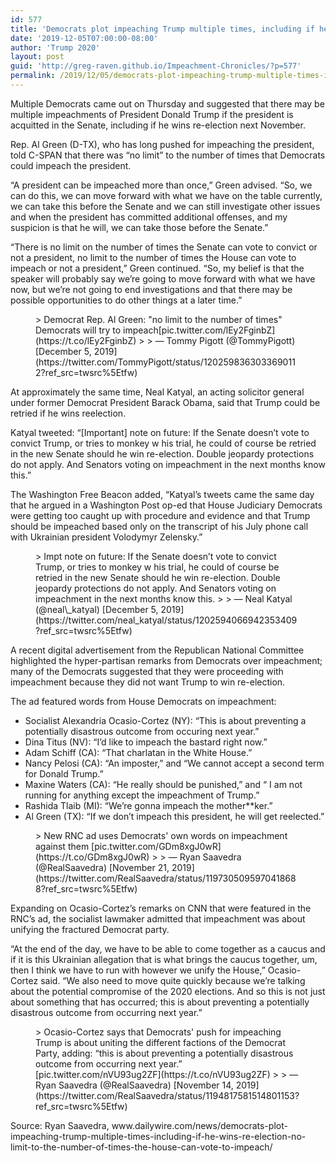 ```yaml
---
id: 577
title: 'Democrats plot impeaching Trump multiple times, including if he wins re-election: ‘No limit to the number of times the house can vote to impeach’'
date: '2019-12-05T07:00:00-08:00'
author: 'Trump 2020'
layout: post
guid: 'http://greg-raven.github.io/Impeachment-Chronicles/?p=577'
permalink: /2019/12/05/democrats-plot-impeaching-trump-multiple-times-including-if-he-wins-re-election-no-limit-to-the-number-of-times-the-house-can-vote-to-impeach/
---
```


Multiple Democrats came out on Thursday and suggested that there may be multiple impeachments of President Donald Trump if the president is acquitted in the Senate, including if he wins re-election next November.

Rep. Al Green (D-TX), who has long pushed for impeaching the president, told C-SPAN that there was “no limit” to the number of times that Democrats could impeach the president.

“A president can be impeached more than once,” Green advised. “So, we can do this, we can move forward with what we have on the table currently, we can take this before the Senate and we can still investigate other issues and when the president has committed additional offenses, and my suspicion is that he will, we can take those before the Senate.”

“There is no limit on the number of times the Senate can vote to convict or not a president, no limit to the number of times the House can vote to impeach or not a president,” Green continued. “So, my belief is that the speaker will probably say we’re going to move forward with what we have now, but we’re not going to end investigations and that there may be possible opportunities to do other things at a later time.”

<figure class="wp-block-embed is-type-rich is-provider-twitter wp-block-embed-twitter"><div class="wp-block-embed__wrapper">> Democrat Rep. Al Green: "no limit to the number of times" Democrats will try to impeach[pic.twitter.com/lEy2FginbZ](https://t.co/lEy2FginbZ)
> 
> — Tommy Pigott (@TommyPigott) [December 5, 2019](https://twitter.com/TommyPigott/status/1202598363033690112?ref_src=twsrc%5Etfw)

<script async="" charset="utf-8" src="https://platform.twitter.com/widgets.js"></script></div></figure>At approximately the same time, Neal Katyal, an acting solicitor general under former Democrat President Barack Obama, said that Trump could be retried if he wins reelection.

Katyal tweeted: “\[Important\] note on future: If the Senate doesn’t vote to convict Trump, or tries to monkey w his trial, he could of course be retried in the new Senate should he win re-election. Double jeopardy protections do not apply. And Senators voting on impeachment in the next months know this.”

The Washington Free Beacon added, “Katyal’s tweets came the same day that he argued in a Washington Post op-ed that House Judiciary Democrats were getting too caught up with procedure and evidence and that Trump should be impeached based only on the transcript of his July phone call with Ukrainian president Volodymyr Zelensky.”

<figure class="wp-block-embed is-type-rich is-provider-twitter wp-block-embed-twitter"><div class="wp-block-embed__wrapper">> Impt note on future: If the Senate doesn’t vote to convict Trump, or tries to monkey w his trial, he could of course be retried in the new Senate should he win re-election. Double jeopardy protections do not apply. And Senators voting on impeachment in the next months know this.
> 
> — Neal Katyal (@neal\_katyal) [December 5, 2019](https://twitter.com/neal_katyal/status/1202594066942353409?ref_src=twsrc%5Etfw)

<script async="" charset="utf-8" src="https://platform.twitter.com/widgets.js"></script></div></figure>A recent digital advertisement from the Republican National Committee highlighted the hyper-partisan remarks from Democrats over impeachment; many of the Democrats suggested that they were proceeding with impeachment because they did not want Trump to win re-election.

The ad featured words from House Democrats on impeachment:

- Socialist Alexandria Ocasio-Cortez (NY): “This is about preventing a potentially disastrous outcome from occuring next year.”
- Dina Titus (NV): “I’d like to impeach the bastard right now.”
- Adam Schiff (CA): “That charlatan in the White House.”
- Nancy Pelosi (CA): “An imposter,” and “We cannot accept a second term for Donald Trump.”
- Maxine Waters (CA): “He really should be punished,” and “ I am not running for anything except the impeachment of Trump.”
- Rashida Tlaib (MI): “We’re gonna impeach the mother\*\*ker.”
- Al Green (TX): “If we don’t impeach this president, he will get reelected.”

<figure class="wp-block-embed is-type-rich is-provider-twitter wp-block-embed-twitter"><div class="wp-block-embed__wrapper">> New RNC ad uses Democrats' own words on impeachment against them [pic.twitter.com/GDm8xgJ0wR](https://t.co/GDm8xgJ0wR)
> 
> — Ryan Saavedra (@RealSaavedra) [November 21, 2019](https://twitter.com/RealSaavedra/status/1197305095970418688?ref_src=twsrc%5Etfw)

<script async="" charset="utf-8" src="https://platform.twitter.com/widgets.js"></script></div></figure>Expanding on Ocasio-Cortez’s remarks on CNN that were featured in the RNC’s ad, the socialist lawmaker admitted that impeachment was about unifying the fractured Democrat party.

“At the end of the day, we have to be able to come together as a caucus and if it is this Ukrainian allegation that is what brings the caucus together, um, then I think we have to run with however we unify the House,” Ocasio-Cortez said. “We also need to move quite quickly because we’re talking about the potential compromise of the 2020 elections. And so this is not just about something that has occurred; this is about preventing a potentially disastrous outcome from occurring next year.”

<figure class="wp-block-embed is-type-rich is-provider-twitter wp-block-embed-twitter"><div class="wp-block-embed__wrapper">> Ocasio-Cortez says that Democrats' push for impeaching Trump is about uniting the different factions of the Democrat Party, adding: “this is about preventing a potentially disastrous outcome from occurring next year.” [pic.twitter.com/nVU93ug2ZF](https://t.co/nVU93ug2ZF)
> 
> — Ryan Saavedra (@RealSaavedra) [November 14, 2019](https://twitter.com/RealSaavedra/status/1194817581514801153?ref_src=twsrc%5Etfw)

<script async="" charset="utf-8" src="https://platform.twitter.com/widgets.js"></script></div></figure>Source: Ryan Saavedra, www.dailywire.com/news/democrats-plot-impeaching-trump-multiple-times-including-if-he-wins-re-election-no-limit-to-the-number-of-times-the-house-can-vote-to-impeach/